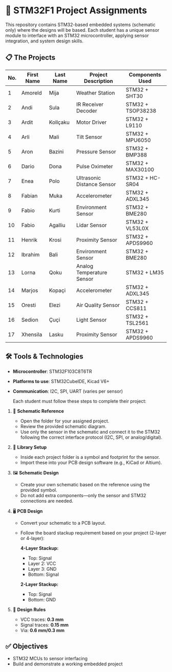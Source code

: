 # 🧪 STM32F1 Project Assignments

This repository contains STM32-based embedded systems (schematic only) where the designs will be based. Each student has a unique sensor module to interface with an STM32 microcontroller, applying sensor integration, and system design skills.

## 📋 The Projects

| No. | First Name | Last Name     | Project Description         | Components Used         |
|-----|------------|---------------|-----------------------------|--------------------------|
| 1   | Amoreld    | Mija          | Weather Station             | STM32 + SHT30            |
| 2   | Andi       | Sula          | IR Receiver Decoder         | STM32 + TSOP38238        |
| 3   | Ardit      | Kollçaku      | Motor Driver                | STM32 + L9110            |
| 4   | Arli       | Mali          | Tilt Sensor                 | STM32 + MPU6050          |
| 5   | Aron       | Bazini        | Pressure Sensor             | STM32 + BMP388           |
| 6   | Dario      | Dona          | Pulse Oximeter              | STM32 + MAX30100         |
| 7   | Enea       | Polo          | Ultrasonic Distance Sensor  | STM32 + HC-SR04          |
| 8   | Fabian     | Muka          | Accelerometer               | STM32 + ADXL345          |
| 9   | Fabio      | Kurti         | Environment Sensor          | STM32 + BME280           |
| 10  | Fabio      | Agalliu       | Lidar Sensor                | STM32 + VL53L0X          |
| 11  | Henrik     | Krosi         | Proximity Sensor            | STM32 + APDS9960         |
| 12  | Ibrahim    | Bali          | Environment Sensor          | STM32 + BME280           |
| 13  | Lorna      | Qoku          | Analog Temperature Sensor   | STM32 + LM35             |
| 14  | Marjos     | Kopaçi        | Accelerometer               | STM32 + ADXL345          |
| 15  | Oresti     | Elezi         | Air Quality Sensor          | STM32 + CCS811           |
| 16  | Sedion     | Çuçi          | Light Sensor                | STM32 + TSL2561          |
| 17  | Xhensila   | Lasku         | Proximity Sensor            | STM32 + APDS9960         |

## 🛠️ Tools & Technologies

- **Microcontroller**: STM32F103C8T6TR
- **Platforms to use**: STM32CubeIDE, Kicad V6+
- **Communication**: I2C, SPI, UART (varies per sensor)

  Each student must follow these steps to complete their project:

1. 🔧 **Schematic Reference**
   - Open the folder for your assigned project.
   - Review the provided schematic diagram.
   - Use only the sensor in the schematic and connect it to the STM32 following the correct interface protocol (I2C, SPI, or analog/digital).

2. 🧩 **Library Setup**
   - Inside each project folder is a symbol and footprint for the sensor.
   - Import these into your PCB design software (e.g., KiCad or Altium).

3. 🖼️ **Schematic Design**
   - Create your own schematic based on the reference using the provided symbol.
   - Do not add extra components—only the sensor and STM32 connections are needed.

4. 🖥️ **PCB Design**
   - Convert your schematic to a PCB layout.
   - Follow the board stackup requirement based on your project (2-layer or 4-layer):

     **4-Layer Stackup:**
     - Top: Signal  
     - Layer 2: VCC  
     - Layer 3: GND
     - Bottom: Signal  

     **2-Layer Stackup:**
     - Top: Signal  
     - Bottom: GND

5. 📏 **Design Rules**
   - VCC traces: **0.3 mm**
   - Signal traces: **0.15 mm**
   - Via: **0.6 mm/0.3 mm**

## ✅ Objectives

- STM32 MCUs to sensor interfacing
- Build and demonstrate a working embedded project
